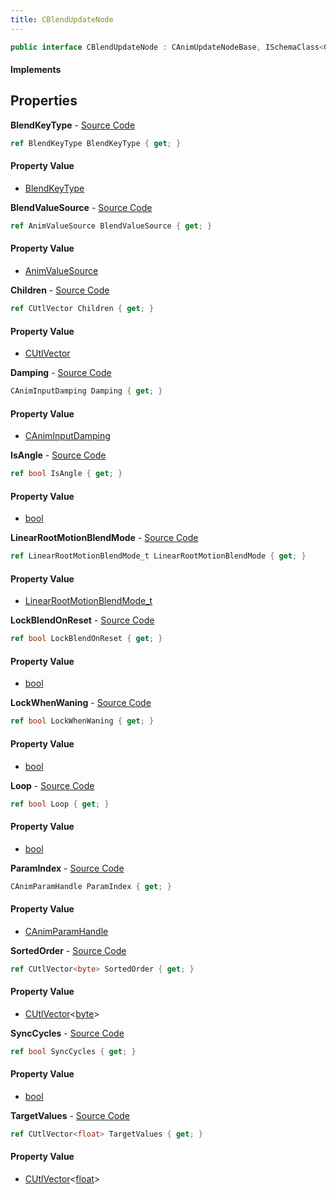 ```yaml
---
title: CBlendUpdateNode
---
```


```csharp
public interface CBlendUpdateNode : CAnimUpdateNodeBase, ISchemaClass<CAnimUpdateNodeBase>, ISchemaClass<CBlendUpdateNode>, ISchemaField, ISchemaClass, INativeHandle
```

#### Implements

## Properties

**BlendKeyType** - [Source Code](https://github.com/swiftly-solution/swiftlys2/blob/master/managed/src/SwiftlyS2.Generated/Schemas/Interfaces/CBlendUpdateNode.cs#L31)

```csharp
ref BlendKeyType BlendKeyType { get; }
```

#### Property Value

- [BlendKeyType](/docs/api/shared/schemadefinitions/blendkeytype)

**BlendValueSource** - [Source Code](https://github.com/swiftly-solution/swiftlys2/blob/master/managed/src/SwiftlyS2.Generated/Schemas/Interfaces/CBlendUpdateNode.cs#L23)

```csharp
ref AnimValueSource BlendValueSource { get; }
```

#### Property Value

- [AnimValueSource](/docs/api/shared/schemadefinitions/animvaluesource)

**Children** - [Source Code](https://github.com/swiftly-solution/swiftlys2/blob/master/managed/src/SwiftlyS2.Generated/Schemas/Interfaces/CBlendUpdateNode.cs#L17)

```csharp
ref CUtlVector Children { get; }
```

#### Property Value

- [CUtlVector](/docs/api/shared/natives/cutlvector)

**Damping** - [Source Code](https://github.com/swiftly-solution/swiftlys2/blob/master/managed/src/SwiftlyS2.Generated/Schemas/Interfaces/CBlendUpdateNode.cs#L29)

```csharp
CAnimInputDamping Damping { get; }
```

#### Property Value

- [CAnimInputDamping](/docs/api/shared/schemadefinitions/caniminputdamping)

**IsAngle** - [Source Code](https://github.com/swiftly-solution/swiftlys2/blob/master/managed/src/SwiftlyS2.Generated/Schemas/Interfaces/CBlendUpdateNode.cs#L41)

```csharp
ref bool IsAngle { get; }
```

#### Property Value

- [bool](https://learn.microsoft.com/dotnet/api/system.boolean)

**LinearRootMotionBlendMode** - [Source Code](https://github.com/swiftly-solution/swiftlys2/blob/master/managed/src/SwiftlyS2.Generated/Schemas/Interfaces/CBlendUpdateNode.cs#L25)

```csharp
ref LinearRootMotionBlendMode_t LinearRootMotionBlendMode { get; }
```

#### Property Value

- [LinearRootMotionBlendMode_t](/docs/api/shared/schemadefinitions/linearrootmotionblendmode_t)

**LockBlendOnReset** - [Source Code](https://github.com/swiftly-solution/swiftlys2/blob/master/managed/src/SwiftlyS2.Generated/Schemas/Interfaces/CBlendUpdateNode.cs#L33)

```csharp
ref bool LockBlendOnReset { get; }
```

#### Property Value

- [bool](https://learn.microsoft.com/dotnet/api/system.boolean)

**LockWhenWaning** - [Source Code](https://github.com/swiftly-solution/swiftlys2/blob/master/managed/src/SwiftlyS2.Generated/Schemas/Interfaces/CBlendUpdateNode.cs#L39)

```csharp
ref bool LockWhenWaning { get; }
```

#### Property Value

- [bool](https://learn.microsoft.com/dotnet/api/system.boolean)

**Loop** - [Source Code](https://github.com/swiftly-solution/swiftlys2/blob/master/managed/src/SwiftlyS2.Generated/Schemas/Interfaces/CBlendUpdateNode.cs#L37)

```csharp
ref bool Loop { get; }
```

#### Property Value

- [bool](https://learn.microsoft.com/dotnet/api/system.boolean)

**ParamIndex** - [Source Code](https://github.com/swiftly-solution/swiftlys2/blob/master/managed/src/SwiftlyS2.Generated/Schemas/Interfaces/CBlendUpdateNode.cs#L27)

```csharp
CAnimParamHandle ParamIndex { get; }
```

#### Property Value

- [CAnimParamHandle](/docs/api/shared/schemadefinitions/canimparamhandle)

**SortedOrder** - [Source Code](https://github.com/swiftly-solution/swiftlys2/blob/master/managed/src/SwiftlyS2.Generated/Schemas/Interfaces/CBlendUpdateNode.cs#L19)

```csharp
ref CUtlVector<byte> SortedOrder { get; }
```

#### Property Value

- [CUtlVector](/docs/api/shared/natives/cutlvector-1)<[byte](https://learn.microsoft.com/dotnet/api/system.byte)>

**SyncCycles** - [Source Code](https://github.com/swiftly-solution/swiftlys2/blob/master/managed/src/SwiftlyS2.Generated/Schemas/Interfaces/CBlendUpdateNode.cs#L35)

```csharp
ref bool SyncCycles { get; }
```

#### Property Value

- [bool](https://learn.microsoft.com/dotnet/api/system.boolean)

**TargetValues** - [Source Code](https://github.com/swiftly-solution/swiftlys2/blob/master/managed/src/SwiftlyS2.Generated/Schemas/Interfaces/CBlendUpdateNode.cs#L21)

```csharp
ref CUtlVector<float> TargetValues { get; }
```

#### Property Value

- [CUtlVector](/docs/api/shared/natives/cutlvector-1)<[float](https://learn.microsoft.com/dotnet/api/system.single)>

